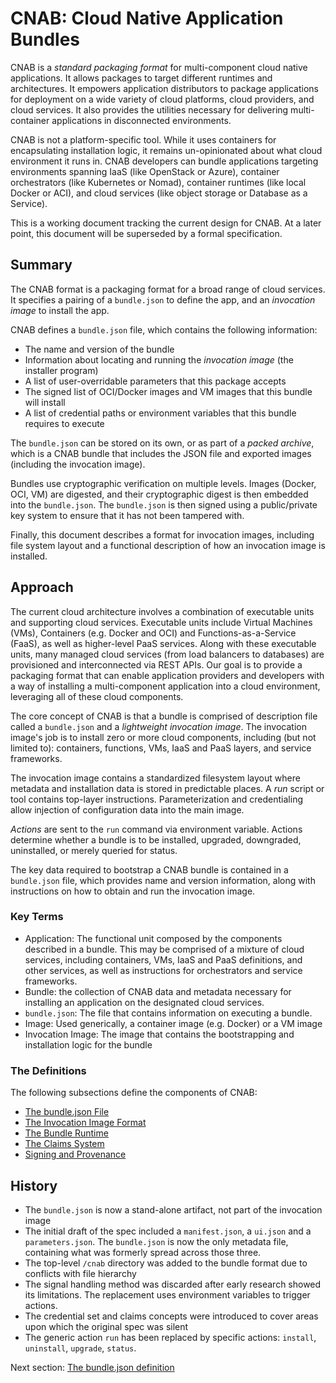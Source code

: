 # CNAB: Cloud Native Application Bundles

CNAB is a _standard packaging format_ for multi-component cloud native applications. It allows packages to target different runtimes and architectures. It empowers application distributors to package applications for deployment on a wide variety of cloud platforms, cloud providers, and cloud services. It also provides the utilities necessary for delivering multi-container applications in disconnected environments.

CNAB is not a platform-specific tool. While it uses containers for encapsulating installation logic, it remains un-opinionated about what cloud environment it runs in. CNAB developers can bundle applications targeting environments spanning IaaS (like OpenStack or Azure), container orchestrators (like Kubernetes or Nomad), container runtimes (like local Docker or ACI), and cloud services (like object storage or Database as a Service).

This is a working document tracking the current design for CNAB. At a later point, this document will be superseded by a formal specification.

## Summary

The CNAB format is a packaging format for a broad range of cloud services. It specifies a pairing of a `bundle.json` to define the app, and an _invocation image_ to install the app.

CNAB defines a `bundle.json` file, which contains the following information:

- The name and version of the bundle
- Information about locating and running the _invocation image_ (the installer program)
- A list of user-overridable parameters that this package accepts
- The signed list of OCI/Docker images and VM images that this bundle will install
- A list of credential paths or environment variables that this bundle requires to execute

The `bundle.json` can be stored on its own, or as part of a _packed archive_, which is a CNAB bundle that includes the JSON file and exported images (including the invocation image).

Bundles use cryptographic verification on multiple levels. Images (Docker, OCI, VM) are digested, and their cryptographic digest is then embedded into the `bundle.json`. The `bundle.json` is then signed using a public/private key system to ensure that it has not been tampered with.

Finally, this document describes a format for invocation images, including file system layout and a functional description of how an invocation image is installed.

## Approach

The current cloud architecture involves a combination of executable units and supporting cloud services. Executable units include Virtual Machines (VMs), Containers (e.g. Docker and OCI) and Functions-as-a-Service (FaaS), as well as higher-level PaaS services. Along with these executable units, many managed cloud services (from load balancers to databases) are provisioned and interconnected via REST APIs. Our goal is to provide a packaging format that can enable application providers and developers with a way of installing a multi-component application into a cloud environment, leveraging all of these cloud components.

The core concept of CNAB is that a bundle is comprised of description file called a `bundle.json` and a _lightweight invocation image_. The invocation image's job is to install zero or more cloud components, including (but not limited to): containers, functions, VMs, IaaS and PaaS layers, and service frameworks.

The invocation image contains a standardized filesystem layout where metadata and installation data is stored in predictable places. A _run_ script or tool contains top-layer instructions. Parameterization and credentialing allow injection of configuration data into the main image.

_Actions_ are sent to the `run` command via environment variable. Actions determine whether a bundle is to be installed, upgraded, downgraded, uninstalled, or merely queried for status.

The key data required to bootstrap a CNAB bundle is contained in a `bundle.json` file, which provides name and version information, along with instructions on how to obtain and run the invocation image.

### Key Terms

- Application: The functional unit composed by the components described in a bundle. This may be comprised of a mixture of cloud services, including containers, VMs, IaaS and PaaS definitions, and other services, as well as instructions for orchestrators and service frameworks.
- Bundle: the collection of CNAB data and metadata necessary for installing an application on the designated cloud services.
- `bundle.json`: The file that contains information on executing a bundle.
- Image: Used generically, a container image (e.g. Docker) or a VM image 
- Invocation Image: The  image that contains the bootstrapping and installation logic for the bundle

### The Definitions

The following subsections define the components of CNAB:

- [The bundle.json File](101-bundle-json.md)
- [The Invocation Image Format](102-invocation-image.md)
- [The Bundle Runtime](103-bundle-runtime.md)
- [The Claims System](104-claims.md)
- [Signing and Provenance](105-signing.md)

## History

- The `bundle.json` is now a stand-alone artifact, not part of the invocation image
- The initial draft of the spec included a `manifest.json`, a `ui.json` and a `parameters.json`. The `bundle.json` is now the only metadata file, containing what was formerly spread across those three.
- The top-level `/cnab` directory was added to the bundle format due to conflicts with file hierarchy
- The signal handling method was discarded after early research showed its limitations. The replacement uses environment variables to trigger actions.
- The credential set and claims concepts were introduced to cover areas upon which the original spec was silent
- The generic action `run` has been replaced by specific actions: `install`, `uninstall`, `upgrade`, `status`.

Next section: [The bundle.json definition](101-bundle-json.md)
